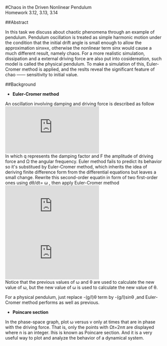#Chaos in the Driven Nonlinear Pendulum  
Homework 3.12, 3.13, 3.14  

##Abstract  

In this task we discuss about chaotic phenomena through an example of pendulum. Pendulum oscillation is treated as simple harmonic
motion under the condition that the initial drift angle is small enough to allow the approximation sinx≈x, otherwise the nonlinear
term sinx would cause a much different result, namely chaos. For a more realistic simulation, dissipation and a external driving force
are also put into cosidereation, such model is called the physical pendulum. To make a simulation of this, Euler-Cromer method
is applied, and the reslts reveal the significant feature of chao —— sensitivity to initial value.  

##Background  

 - **Euler-Cromer method**  
 
An oscillation involving damping and driving force is described as follow  
  ![](http://latex.codecogs.com/gif.latex?%5Cfrac%7Bd%5E%7B2%7D%5Ctheta%20%7D%7Bdt%5E%7B2%7D%7D%3D-%5Cfrac%7Bg%7D%7Bl%7D%5Ctheta%20-q%5Cfrac%7Bd%5Ctheta%20%7D%7Bdt%7D&plus;F_%7BD%7Dsin%28%5COmega_%7BD%7Dt%29)  
In which q represents the damping factor and F the amplitude of driving force and Ω the angular frequency. Euler method fails to
predict its behavior so it's substitued by Euler-Cromer method, which inherits the idea of deriving finite difference form from the differential
equations but leaves a small change. Rewrite this second-order equatin in form of two first-order ones using dθ/dt= ω , then apply
Euler-Cromer method  
  ![](http://latex.codecogs.com/gif.latex?%5Comega%20_%7Bi&plus;1%7D%3D%5Comega%20_%7Bi%7D-%5B%28g/l%29sin%5Ctheta%20_%7Bi%7D-q%5Comega%20_%7Bi%7D&plus;F_%7BD%7Dsin%28%5COmega_%7BD%7Dt%29%5D%5CDelta%20t)  
  ![](http://latex.codecogs.com/gif.latex?%5Ctheta%20_%7Bi&plus;1%7D%3D%5Ctheta%20_%7Bi%7D&plus;%5Comega%20_%7Bi&plus;1%7D%5CDelta%20t)  
Notice that the previous values of ω and θ are used to calculate the new value of ω, but the new value of ω is used to calculate the 
new value of θ.   

For a physical pendulum, just replace -(g/l)θ term by -(g/l)sinθ ,and Euler-Cromer method performs as well as previous.  


- **Poincare section** 

In the phase-space graph, plot ω versus v only at times that are in phase with the driving force. That is, only the points with Ωt=2nπ are displayed where n is an integer.
Ihis is known as Poincare section. And it is a very useful way to plot and analyze the behavior of a dynamical system.
